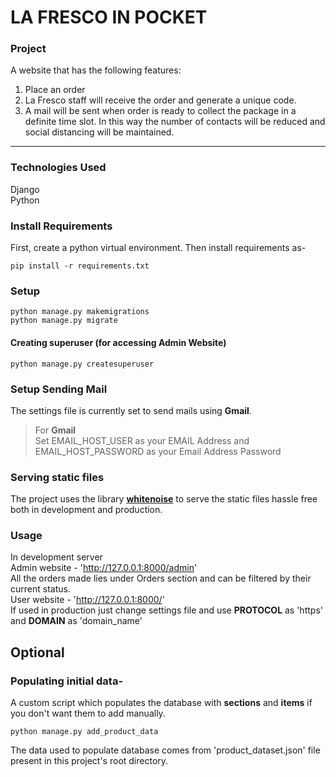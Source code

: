# LA FRESCO IN POCKET
### Project 
A website that has the following features:
1. Place an order
2. La Fresco staff will receive the order and generate a unique code.
3. A mail will be sent when order is ready to collect the package in a definite time slot.
In this way the number of contacts will be reduced and social distancing will be maintained.
---

### Technologies Used
Django  
Python 
### Install Requirements
First, create a python virtual environment. Then install requirements as-
```
pip install -r requirements.txt
```
### Setup
```
python manage.py makemigrations
python manage.py migrate
```
#### Creating superuser (for accessing Admin Website)
```
python manage.py createsuperuser
```
### Setup Sending Mail 
The settings file is currently set to send mails using **Gmail**.
> For **Gmail**  
> Set EMAIL_HOST_USER as your EMAIL Address and EMAIL_HOST_PASSWORD as your Email Address Password

### Serving static files
The project uses the library [**whitenoise**](http://whitenoise.evans.io/en/stable/django.html)
to serve the static files hassle free both in development and production.

### Usage
In development server  
Admin website -  'http://127.0.0.1:8000/admin'  
All the orders made lies under Orders section and can be filtered by their current status.  
User website - 'http://127.0.0.1:8000/'  
If used in production just change settings file
and use **PROTOCOL** as 'https' and **DOMAIN** as 'domain_name' 

## Optional
### Populating initial data-
A custom script which populates the database with **sections** and **items**
if you don't want them to add manually.
```
python manage.py add_product_data
``` 
The data used to populate database comes from 'product_dataset.json' file present in this
project's root directory.

